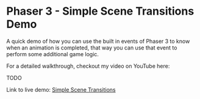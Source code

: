 # Phaser 3 - Simple Scene Transitions Demo

A quick demo of how you can use the built in events of Phaser 3 to know when an animation is completed, that way you can use that event to perform some additional game logic.

For a detailed walkthrough, checkout my video on YouTube here:

TODO

Link to live demo:
[Simple Scene Transitions](https://devshareacademy.github.io/code-examples-from-my-video-content/phaser-3/simple-scene-transitions/index.html)
